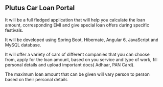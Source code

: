 ## Plutus Car Loan Portal

It will be a full fledged application that will help you calculate the loan amount, corresponding EMI and give special loan offers during specific festivals. 

It will be developed using Spring Boot, Hibernate, Angular 6, JavaScript and MySQL database. 

It will offer a variety of cars of different companies that you can choose from, apply for the loan amount, based on you service and type of work, fill personal details and upload important docs( Adhaar, PAN Card). 

The maximum loan amount that can be given will vary person to person based on their personal details